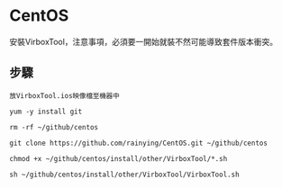 # CentOS #

安裝VirboxTool，注意事項，必須要一開始就裝不然可能導致套件版本衝突。 

## 步驟 ##
```
放VirboxTool.ios映像檔至機器中
```

```
yum -y install git 
```

```
rm -rf ~/github/centos
```

```
git clone https://github.com/rainying/CentOS.git ~/github/centos
```

```
chmod +x ~/github/centos/install/other/VirboxTool/*.sh
```

```
sh ~/github/centos/install/other/VirboxTool/VirboxTool.sh
```
